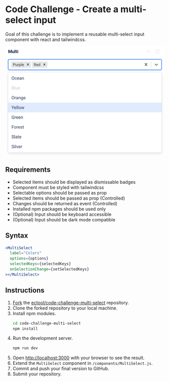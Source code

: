 # Code Challenge - Create a multi-select input

Goal of this challenge is to implement a reusable multi-select input component with react and tailwindcss.

![alt text](/public/screenshot_multi_select_input.png)

## Requirements

- Selected items should be displayed as dismissable badges
- Component must be styled with tailwindcss
- Selectable options should be passed as prop
- Selected items should be passed as prop (Controlled)
- Changes should be returned as event (Controlled)
- Installed npm packages should be used only
- (Optional) Input should be keyboard accessible
- (Optional) Input should be dark mode compatible

## Syntax

```jsx
<MultiSelect
  label="Colors"
  options={options}
  selectedKeys={selectedKeys}
  onSelectionChange={setSelectedKeys}
></MultiSelect>
```

## Instructions
1. [Fork](https://docs.github.com/en/get-started/quickstart/fork-a-repo) the [ectool/code-challenge-multi-select](https://github.com/ectool/code-challenge-multi-select) repository.
2. Clone the forked repository to your local machine.
3. Install npm modules.
    ```bash
    cd code-challenge-multi-select
    npm install
    ```
4. Run the development server.
    ```bash
    npm run dev
    ```
5. Open [http://localhost:3000](http://localhost:3000) with your browser to see the result.
6. Extend the `MultiSelect` component in `/components/MultiSelect.js`.
7. Commit and push your final version to GitHub.
8. Submit your repository.